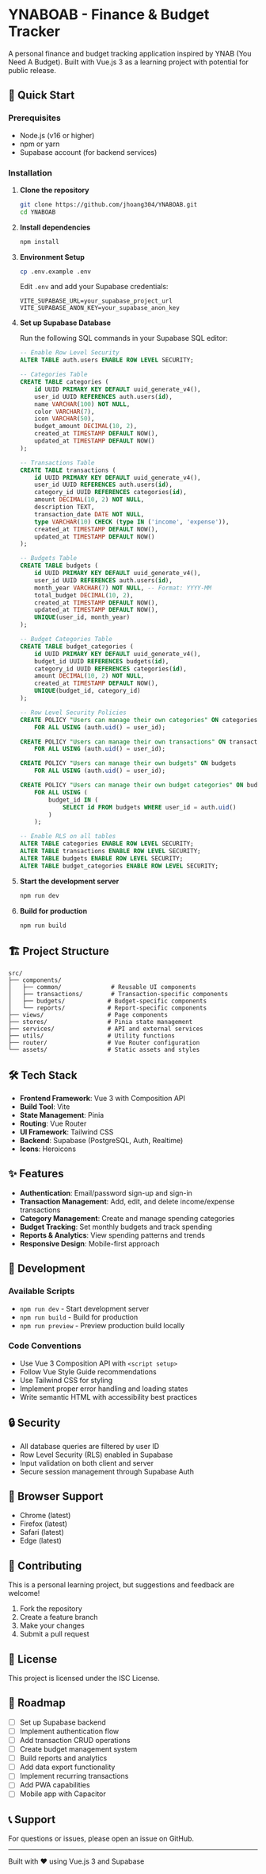 # YNABOAB - Finance & Budget Tracker

A personal finance and budget tracking application inspired by YNAB (You Need A Budget). Built with Vue.js 3 as a learning project with potential for public release.

## 🚀 Quick Start

### Prerequisites

- Node.js (v16 or higher)
- npm or yarn
- Supabase account (for backend services)

### Installation

1. **Clone the repository**
   ```bash
   git clone https://github.com/jhoang304/YNABOAB.git
   cd YNABOAB
   ```

2. **Install dependencies**
   ```bash
   npm install
   ```

3. **Environment Setup**
   ```bash
   cp .env.example .env
   ```
   
   Edit `.env` and add your Supabase credentials:
   ```env
   VITE_SUPABASE_URL=your_supabase_project_url
   VITE_SUPABASE_ANON_KEY=your_supabase_anon_key
   ```

4. **Set up Supabase Database**
   
   Run the following SQL commands in your Supabase SQL editor:

   ```sql
   -- Enable Row Level Security
   ALTER TABLE auth.users ENABLE ROW LEVEL SECURITY;

   -- Categories Table
   CREATE TABLE categories (
       id UUID PRIMARY KEY DEFAULT uuid_generate_v4(),
       user_id UUID REFERENCES auth.users(id),
       name VARCHAR(100) NOT NULL,
       color VARCHAR(7),
       icon VARCHAR(50),
       budget_amount DECIMAL(10, 2),
       created_at TIMESTAMP DEFAULT NOW(),
       updated_at TIMESTAMP DEFAULT NOW()
   );

   -- Transactions Table
   CREATE TABLE transactions (
       id UUID PRIMARY KEY DEFAULT uuid_generate_v4(),
       user_id UUID REFERENCES auth.users(id),
       category_id UUID REFERENCES categories(id),
       amount DECIMAL(10, 2) NOT NULL,
       description TEXT,
       transaction_date DATE NOT NULL,
       type VARCHAR(10) CHECK (type IN ('income', 'expense')),
       created_at TIMESTAMP DEFAULT NOW(),
       updated_at TIMESTAMP DEFAULT NOW()
   );

   -- Budgets Table
   CREATE TABLE budgets (
       id UUID PRIMARY KEY DEFAULT uuid_generate_v4(),
       user_id UUID REFERENCES auth.users(id),
       month_year VARCHAR(7) NOT NULL, -- Format: YYYY-MM
       total_budget DECIMAL(10, 2),
       created_at TIMESTAMP DEFAULT NOW(),
       updated_at TIMESTAMP DEFAULT NOW(),
       UNIQUE(user_id, month_year)
   );

   -- Budget Categories Table
   CREATE TABLE budget_categories (
       id UUID PRIMARY KEY DEFAULT uuid_generate_v4(),
       budget_id UUID REFERENCES budgets(id),
       category_id UUID REFERENCES categories(id),
       amount DECIMAL(10, 2) NOT NULL,
       created_at TIMESTAMP DEFAULT NOW(),
       UNIQUE(budget_id, category_id)
   );

   -- Row Level Security Policies
   CREATE POLICY "Users can manage their own categories" ON categories
       FOR ALL USING (auth.uid() = user_id);

   CREATE POLICY "Users can manage their own transactions" ON transactions
       FOR ALL USING (auth.uid() = user_id);

   CREATE POLICY "Users can manage their own budgets" ON budgets
       FOR ALL USING (auth.uid() = user_id);

   CREATE POLICY "Users can manage their own budget categories" ON budget_categories
       FOR ALL USING (
           budget_id IN (
               SELECT id FROM budgets WHERE user_id = auth.uid()
           )
       );

   -- Enable RLS on all tables
   ALTER TABLE categories ENABLE ROW LEVEL SECURITY;
   ALTER TABLE transactions ENABLE ROW LEVEL SECURITY;
   ALTER TABLE budgets ENABLE ROW LEVEL SECURITY;
   ALTER TABLE budget_categories ENABLE ROW LEVEL SECURITY;
   ```

5. **Start the development server**
   ```bash
   npm run dev
   ```

6. **Build for production**
   ```bash
   npm run build
   ```

## 🏗️ Project Structure

```
src/
├── components/
│   ├── common/              # Reusable UI components
│   ├── transactions/        # Transaction-specific components
│   ├── budgets/            # Budget-specific components
│   └── reports/            # Report-specific components
├── views/                  # Page components
├── stores/                 # Pinia state management
├── services/               # API and external services
├── utils/                  # Utility functions
├── router/                 # Vue Router configuration
└── assets/                 # Static assets and styles
```

## 🛠️ Tech Stack

- **Frontend Framework**: Vue 3 with Composition API
- **Build Tool**: Vite
- **State Management**: Pinia
- **Routing**: Vue Router
- **UI Framework**: Tailwind CSS
- **Backend**: Supabase (PostgreSQL, Auth, Realtime)
- **Icons**: Heroicons

## ✨ Features

- **Authentication**: Email/password sign-up and sign-in
- **Transaction Management**: Add, edit, and delete income/expense transactions
- **Category Management**: Create and manage spending categories
- **Budget Tracking**: Set monthly budgets and track spending
- **Reports & Analytics**: View spending patterns and trends
- **Responsive Design**: Mobile-first approach

## 🔧 Development

### Available Scripts

- `npm run dev` - Start development server
- `npm run build` - Build for production
- `npm run preview` - Preview production build locally

### Code Conventions

- Use Vue 3 Composition API with `<script setup>`
- Follow Vue Style Guide recommendations
- Use Tailwind CSS for styling
- Implement proper error handling and loading states
- Write semantic HTML with accessibility best practices

## 🔒 Security

- All database queries are filtered by user ID
- Row Level Security (RLS) enabled in Supabase
- Input validation on both client and server
- Secure session management through Supabase Auth

## 📱 Browser Support

- Chrome (latest)
- Firefox (latest)
- Safari (latest)
- Edge (latest)

## 🤝 Contributing

This is a personal learning project, but suggestions and feedback are welcome!

1. Fork the repository
2. Create a feature branch
3. Make your changes
4. Submit a pull request

## 📝 License

This project is licensed under the ISC License.

## 🎯 Roadmap

- [ ] Set up Supabase backend
- [ ] Implement authentication flow
- [ ] Add transaction CRUD operations
- [ ] Create budget management system
- [ ] Build reports and analytics
- [ ] Add data export functionality
- [ ] Implement recurring transactions
- [ ] Add PWA capabilities
- [ ] Mobile app with Capacitor

## 📞 Support

For questions or issues, please open an issue on GitHub.

---

Built with ❤️ using Vue.js 3 and Supabase